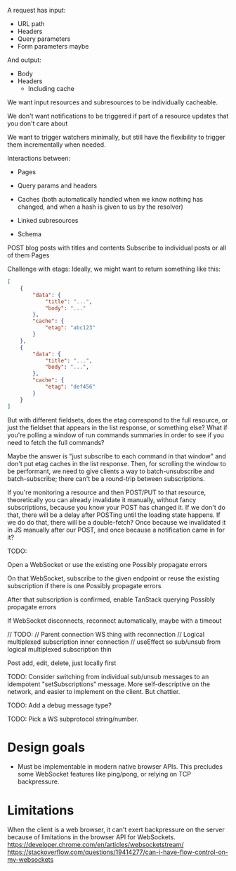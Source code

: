 A request has input:
- URL path
- Headers
- Query parameters
- Form parameters maybe

And output:
- Body
- Headers
  - Including cache


We want input resources and subresources to be individually cacheable.


We don't want notifications to be triggered if part of a resource updates that you don't care about


We want to trigger watchers minimally, but still have the flexibility to trigger them incrementally when needed.


Interactions between:
- Pages
- Query params and headers
- Caches (both automatically handled when we know nothing has changed, and when a hash is given to us by the resolver)
- Linked subresources

- Schema


POST blog posts with titles and contents
Subscribe to individual posts or all of them
Pages







Challenge with etags:
Ideally, we might want to return something like this:
```json
[
    {
        "data": {
            "title": "...",
            "body": "..."
        },
        "cache": {
            "etag": "abc123"
        }
    },
    {
        "data": {
            "title": "...",
            "body": "...",
        },
        "cache": {
            "etag": "def456"
        }
    }
]
```

But with different fieldsets, does the etag correspond to the full resource, or just the fieldset that appears in the list response, or something else? What if you're polling a window of run commands summaries in order to see if you need to fetch the full commands?


Maybe the answer is "just subscribe to each command in that window" and don't put etag caches in the list response. Then, for scrolling the window to be performant, we need to give clients a way to batch-unsubscribe and batch-subscribe; there can't be a round-trip between subscriptions.





If you're monitoring a resource and then POST/PUT to that resource, theoretically you can already invalidate it manually, without fancy subscriptions, because you know your POST has changed it.
If we don't do that, there will be a delay after POSTing until the loading state happens.
If we do do that, there will be a double-fetch? Once because we invalidated it in JS manually after our POST, and once because a notification came in for it?





TODO:

Open a WebSocket or use the existing one
    Possibly propagate errors

On that WebSocket, subscribe to the given endpoint or reuse the existing subscription if there is one
    Possibly propagate errors

After that subscription is confirmed, enable TanStack querying
    Possibly propagate errors

If WebSocket disconnects, reconnect automatically, maybe with a timeout



// TODO:
// Parent connection WS thing with reconnection
// Logical multiplexed subscription inner connection
// useEffect so sub/unsub from logical multiplexed subscription thin



Post add, edit, delete, just locally first




TODO: Consider switching from individual sub/unsub messages to an idempotent "setSubscriptions" message. More self-descriptive on the network, and easier to implement on the client. But chattier.


TODO: Add a debug message type?


TODO: Pick a WS subprotocol string/number.



# Design goals

* Must be implementable in modern native browser APIs. This precludes some WebSocket features like ping/pong, or relying on TCP backpressure.


# Limitations

When the client is a web browser, it can't exert backpressure on the server because of limitations in the browser API for WebSockets.
https://developer.chrome.com/en/articles/websocketstream/
https://stackoverflow.com/questions/19414277/can-i-have-flow-control-on-my-websockets



